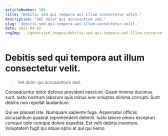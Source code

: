 ```yaml
---
articleNumber: 109
title: "Debitis sed qui tempora aut illum consectetur velit."
description: "Vel dolor qui accusantium sed."
slug: 'debitis-sed-qui-tempora-aut-illum-consectetur-velit.'
date: 2021-04-02
rngImg: ../generated_images/debitis-sed-qui-tempora-aut-illum-consectetur-velit..jpg
---
```


# Debitis sed qui tempora aut illum consectetur velit.

> Vel dolor qui accusantium sed.

Consequuntur dolor dolores provident nesciunt. Quam minima ducimus sunt. Iusto nostrum laborum quis minus iure voluptas minima corrupti. Sunt debitis non repellat laudantium.
 Qui ea placeat iste. Numquam sapiente fuga. Aspernatur officiis accusantium quaerat reprehenderit deleniti. Iusto labore omnis excepturi cumque odio cumque dolore expedita. Est velit debitis inventore. Voluptatem fugit qui atque optio at qui qui nemo.
